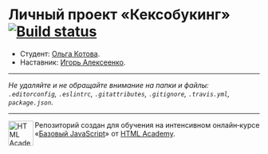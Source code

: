 # Личный проект «Кексобукинг» [![Build status][travis-image]][travis-url]

* Студент: [Ольга Котова](https://up.htmlacademy.ru/javascript/9/user/138410).
* Наставник: [Игорь Алексеенко](https://htmlacademy.ru/profile/o0).

---

_Не удаляйте и не обращайте внимание на папки и файлы:_<br>
_`.editorconfig`, `.eslintrc`, `.gitattributes`, `.gitignore`, `.travis.yml`, `package.json`._

---

<a href="https://htmlacademy.ru/intensive/javascript"><img align="left" width="50" height="50" title="HTML Academy" src="https://up.htmlacademy.ru/static/img/intensive/javascript/logo-for-github.svg"></a>

Репозиторий создан для обучения на интенсивном онлайн‑курсе «[Базовый JavaScript](https://htmlacademy.ru/intensive/javascript)» от [HTML Academy](https://htmlacademy.ru).

[travis-image]: https://travis-ci.org/htmlacademy-javascript/138410-keksobooking.svg?branch=master
[travis-url]: https://travis-ci.org/htmlacademy-javascript/138410-keksobooking
